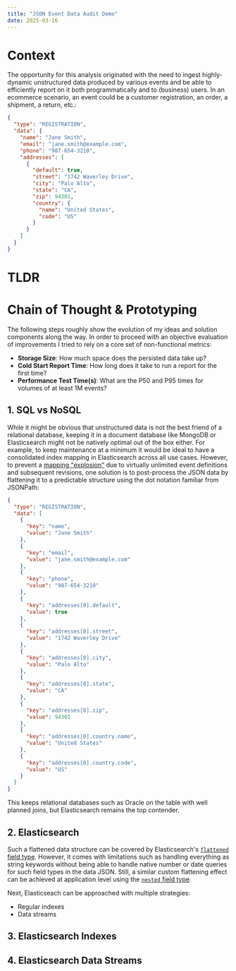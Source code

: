 ```yaml
---
title: "JSON Event Data Audit Demo"
date: 2025-03-16
---
```


# Context

The opportunity for this analysis originated with the need to ingest highly-dynamic unstructured data produced by
various events and be able to efficiently report on it both programmatically and to (business) users. In an ecommerce
scenario, an event could be a customer registration, an order, a shipment, a return, etc.:

```json
{
  "type": "REGISTRATION",
  "data": {
    "name": "Jane Smith",
    "email": "jane.smith@example.com",
    "phone": "987-654-3210",
    "addresses": [
      {
        "default": true,
        "street": "1742 Waverley Drive",
        "city": "Palo Alto",
        "state": "CA",
        "zip": 94301,
        "country": {
          "name": "United States",
          "code": "US"
        }
      }
    ]
  }
}
```

# TLDR

# Chain of Thought & Prototyping

The following steps roughly show the evolution of my ideas and solution components along the way. In order to proceed
with an objective evaluation of improvements I tried to rely on a core set of non-functional metrics:

- **Storage Size**: How much space does the persisted data take up?
- **Cold Start Report Time**: How long does it take to run a report for the first time?
- **Performance Test Time(s)**: What are the P50 and P95 times for volumes of at least 1M events?

## 1. SQL vs NoSQL

While it might be obvious that unstructured data is not the best friend of a relational database, keeping it in a
document database like MongoDB or Elasticsearch might not be natively optimal out of the box either. For example, to
keep maintenance at a minimum it would be ideal to have a consolidated index mapping in Elasticsearch across all use
cases. However, to prevent
a [mapping "explosion"](https://www.elastic.co/guide/en/elasticsearch/reference/current/mapping-explosion.html) due to
virtually unlimited event definitions and subsequent revisions, one solution is to post-process the JSON data by
flattening it to a predictable structure using the dot notation familiar from JSONPath:

```json
{
  "type": "REGISTRATION",
  "data": [
    {
      "key": "name",
      "value": "Jane Smith"
    },
    {
      "key": "email",
      "value": "jane.smith@example.com"
    },
    {
      "key": "phone",
      "value": "987-654-3210"
    },
    {
      "key": "addresses[0].default",
      "value": true
    },
    {
      "key": "addresses[0].street",
      "value": "1742 Waverley Drive"
    },
    {
      "key": "addresses[0].city",
      "value": "Palo Alto"
    },
    {
      "key": "addresses[0].state",
      "value": "CA"
    },
    {
      "key": "addresses[0].zip",
      "value": 94301
    },
    {
      "key": "addresses[0].country.name",
      "value": "United States"
    },
    {
      "key": "addresses[0].country.code",
      "value": "US"
    }
  ]
}
```

This keeps relational databases such as Oracle on the table with well planned joins, but Elasticsearch remains the
top contender.

## 2. Elasticsearch

Such a flattened data structure can be covered by
Elasticsearch's
[`flattened` field type](https://www.elastic.co/guide/en/elasticsearch/reference/current/flattened.html).
However, it comes with limitations such as handling everything as string keywords without being able to handle native
number or date queries for such field types in the data JSON. Still, a similar custom flattening effect can be
achieved at application level using the
[`nested` field type](https://www.elastic.co/guide/en/elasticsearch/reference/current/nested.html).

Next, Elasticseach can be approached with multiple strategies:

- Regular indexes
- Data streams

## 3. Elasticsearch Indexes



## 4. Elasticsearch Data Streams